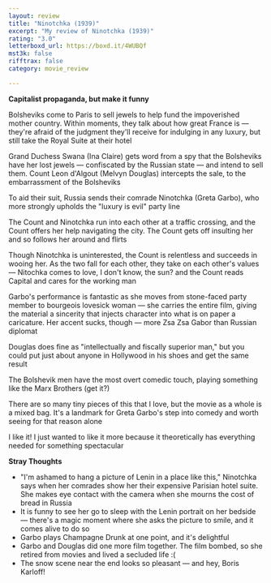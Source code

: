 ```yaml
---
layout: review
title: "Ninotchka (1939)"
excerpt: "My review of Ninotchka (1939)"
rating: "3.0"
letterboxd_url: https://boxd.it/4WUBQf
mst3k: false
rifftrax: false
category: movie_review

---
```


<b>Capitalist propaganda, but make it funny</b>

Bolsheviks come to Paris to sell jewels to help fund the impoverished mother country. Within moments, they talk about how great France is — they're afraid of the judgment they'll receive for indulging in any luxury, but still take the Royal Suite at their hotel

Grand Duchess Swana (Ina Claire) gets word from a spy that the Bolsheviks have her lost jewels — confiscated by the Russian state — and intend to sell them. Count Leon d'Algout  (Melvyn Douglas) intercepts the sale, to the embarrassment of the Bolsheviks

To aid their suit, Russia sends their comrade Ninotchka (Greta Garbo), who more strongly upholds the "luxury is evil" party line

The Count and Ninotchka run into each other at a traffic crossing, and the Count offers her help navigating the city. The Count gets off insulting her and so follows her around and flirts

Though Ninotchka is uninterested, the Count is relentless and succeeds in wooing her. As the two fall for each other, they take on each other's values — Nitochka comes to love, I don't know, the sun? and the Count reads Capital and cares for the working man

Garbo's performance is fantastic as she moves from stone-faced party member to bourgeois lovesick woman — she carries the entire film, giving the material a sincerity that injects character into what is on paper a caricature. Her accent sucks, though — more Zsa Zsa Gabor than Russian diplomat

Douglas does fine as "intellectually and fiscally superior man," but you could put just about anyone in Hollywood in his shoes and get the same result

The Bolshevik men have the most overt comedic touch, playing something like the Marx Brothers (get it?)

There are so many tiny pieces of this that I love, but the movie as a whole is a mixed bag. It's a landmark for Greta Garbo's step into comedy and worth seeing for that reason alone

I like it! I just wanted to like it more because it theoretically has everything needed for something spectacular

<b>Stray Thoughts</b>
* "I'm ashamed to hang a picture of Lenin in a place like this," Ninotchka says when her comrades show her their expensive Parisian hotel suite. She makes eye contact with the camera when she mourns the cost of bread in Russia
* It is funny to see her go to sleep with the Lenin portrait on her bedside — there's a magic moment where she asks the picture to smile, and it comes alive to do so
* Garbo plays Champagne Drunk at one point, and it's delightful
* Garbo and Douglas did one more film together. The film bombed, so she retired from movies and lived a secluded life :(
* The snow scene near the end looks so pleasant — and hey, Boris Karloff!